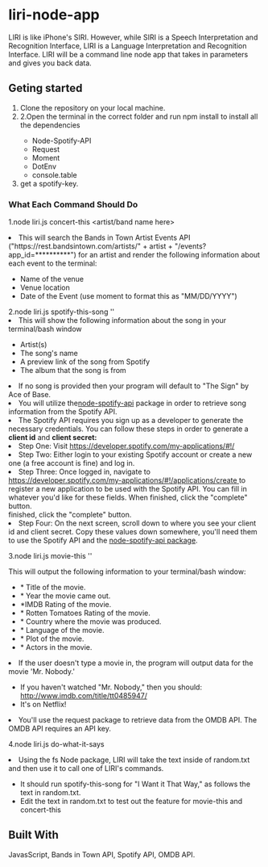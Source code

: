 # liri-node-app

<p>LIRI is like iPhone's SIRI. However, while SIRI is a Speech Interpretation and Recognition Interface, LIRI is a Language Interpretation and Recognition Interface. LIRI will be a command line node app that takes in parameters and gives you back data.</p>

<h2>Geting started</h2>
<ol>
<li>Clone the repository on your local machine.</li>
<li>2.Open the terminal in the correct folder and run npm install to install all the dependencies</li>
   <ul>
      <li>Node-Spotify-API</li>
      <li>Request</li>
      <li>Moment</li>
      <li>DotEnv</li>
      <li>console.table</li>
   </ul>
<li>get a spotify-key.</li>
</ol>
<h3>What Each Command Should Do</h3>

1.node liri.js concert-this <artist/band name here>

<li>This will search the Bands in Town Artist Events API ("https://rest.bandsintown.com/artists/" + artist + "/events?app_id=**********") for an artist and render the following information about each event to the terminal:</li>
<ul>
<li>Name of the venue</li>
<li>Venue location</li>
<li>Date of the Event (use moment to format this as "MM/DD/YYYY")</li>
</ul>
2.node liri.js spotify-this-song '<song name here>'

<li>This will show the following information about the song in your terminal/bash window</li>
<ul>
<li>Artist(s)</li>
<li>The song's name</li>
<li>A preview link of the song from Spotify</li>
<li>The album that the song is from</li>
</ul>

<li>If no song is provided then your program will default to "The Sign" by Ace of Base.</li>
<li>You will utilize the<a href ="https://www.npmjs.com/package/node-spotify-api" target = "_blank">node-spotify-api</a> package in order to retrieve song information from the Spotify API.</li>
<li>The Spotify API requires you sign up as a developer to generate the necessary credentials. You can follow these steps in order to generate a <strong>client id</strong> and <strong>client secret:</strong></li>
<li>Step One: Visit <a href="https://developer.spotify.com/my-applications/#!/" target = "_blank">https://developer.spotify.com/my-applications/#!/</a></li>
<li>Step Two: Either login to your existing Spotify account or create a new one (a free account is fine) and log in.</li>
<li>Step Three: Once logged in, navigate to <a href = "https://developer.spotify.com/my-applications/#!/applications/create target = "_blank">https://developer.spotify.com/my-applications/#!/applications/create </a> to register a new application to be used with the Spotify API. You can fill in whatever you'd like for these fields. When finished, click the "complete" button.</li> finished, click the "complete" button.
<li>Step Four: On the next screen, scroll down to where you see your client id and client secret. Copy these values down somewhere, you'll need them to use the Spotify API and the <a href ="https://www.npmjs.com/package/node-spotify-api" target = "_blank">node-spotify-api package</a>.</li>

3.node liri.js movie-this '<movie name here>'

This will output the following information to your terminal/bash window:
<ul>
   <li>* Title of the movie.</li>
   <li>* Year the movie came out.</li>
   <li>*IMDB Rating of the movie.</li>
   <li>* Rotten Tomatoes Rating of the movie.</li>
   <li>* Country where the movie was produced.</li>
   <li>* Language of the movie.</li>
   <li>* Plot of the movie.</li>
   <li>* Actors in the movie.</li>
</ul>
<li>If the user doesn't type a movie in, the program will output data for the movie 'Mr. Nobody.'</li>
<ul>
<li>If you haven't watched "Mr. Nobody," then you should: <a href="http://www.imdb.com/title/tt0485947/"> http://www.imdb.com/title/tt0485947/</a></li>

<li>It's on Netflix!</li>
</ul>

<li>You'll use the request package to retrieve data from the OMDB API. The OMDB API requires an API key.</li>

4.node liri.js do-what-it-says

<li>Using the fs Node package, LIRI will take the text inside of random.txt and then use it to call one of LIRI's commands.</li>
<ul>
<li>It should run spotify-this-song for "I Want it That Way," as follows the text in random.txt.</li>
<li>Edit the text in random.txt to test out the feature for movie-this and concert-this</li>
</ul>
<h2>Built With</h2>
<p>JavasScript, Bands in Town API, Spotify API, OMDB API.</p>








